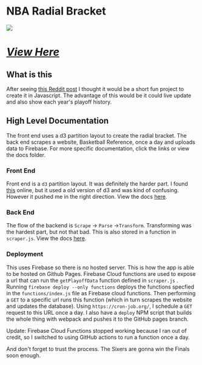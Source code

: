 # NBA Radial Bracket
![](https://i.imgur.com/Gpr3CET.jpg)

# *[View Here](http://matvarughese.me/nba-radial-bracket/)*

## What is this
After seeing [this Reddit post](https://www.reddit.com/r/nba/comments/bgckp4/updated_2019_playoffs_radial_bracket_celtics/) I thought it would be a short fun project to create it in Javascript. The advantage of this would be it could live update and also show each year's playoff history.

## High Level Documentation
The front end uses a d3 partition layout to create the radial bracket. The back end scrapes a website, Basketball Reference, once a day and uploads data to Firebase. For more specific documentation, click the links or view the docs folder.

### Front End
Front end is a `d3` partition layout. It was definitely the harder part. I found [this](https://llimllib.github.io/roundbracket/) online, but it used a old version of d3 and was kind of confusing. However it pushed me in the right direction. View the docs [here](https://github.com/varughese/nba-radial-bracket/blob/master/docs/frontend.md).

### Back End
The flow of the backend is `Scrape` → `Parse` →`Transform`. Transforming was the hardest part, but not that bad. This is also stored in a function in `scraper.js`. View the docs [here](https://github.com/varughese/nba-radial-bracket/blob/master/docs/backend.md). 

### Deployment
This uses Firebase so there is no hosted server. This is how the app is able to be hosted on Github Pages. Firebase Cloud functions are used to expose a url that can run the `getPlayoffData` function defined in `scraper.js` . Running `firebase deploy --only functions` deploys the functions specfied in the `functions/index.js` file as Firebase cloud functions. Then performing a `GET` to a specific url runs this function (which in turn scrapes the website and updates the database). Using `https://cron-job.org/`, I schedule a `GET` request to this URL once a day. I also have a `deploy` NPM script that builds the whole thing with webpack and pushes it to the GitHub pages branch.

Update: Firebase Cloud Functions stopped working because I ran out of credit, so I switched to using GitHub actions to run a function once a day.

And don't forget to trust the process. The Sixers are gonna win the Finals soon enough.
